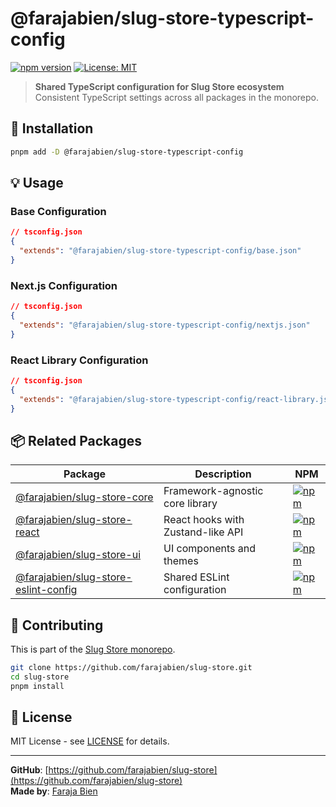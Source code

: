 # @farajabien/slug-store-typescript-config

[![npm version](https://badge.fury.io/js/%40farajabien%2Fslug-store-typescript-config.svg)](https://badge.fury.io/js/%40farajabien%2Fslug-store-typescript-config)
[![License: MIT](https://img.shields.io/badge/License-MIT-yellow.svg)](https://opensource.org/licenses/MIT)

> **Shared TypeScript configuration for Slug Store ecosystem**  
> Consistent TypeScript settings across all packages in the monorepo.

## 🚀 Installation

```bash
pnpm add -D @farajabien/slug-store-typescript-config
```

## 💡 Usage

### Base Configuration
```json
// tsconfig.json
{
  "extends": "@farajabien/slug-store-typescript-config/base.json"
}
```

### Next.js Configuration
```json
// tsconfig.json
{
  "extends": "@farajabien/slug-store-typescript-config/nextjs.json"
}
```

### React Library Configuration
```json
// tsconfig.json
{
  "extends": "@farajabien/slug-store-typescript-config/react-library.json"
}
```

## 📦 Related Packages

| Package | Description | NPM |
|---------|-------------|-----|
| [@farajabien/slug-store-core](https://www.npmjs.com/package/@farajabien/slug-store-core) | Framework-agnostic core library | [![npm](https://img.shields.io/npm/v/@farajabien/slug-store-core.svg)](https://www.npmjs.com/package/@farajabien/slug-store-core) |
| [@farajabien/slug-store-react](https://www.npmjs.com/package/@farajabien/slug-store-react) | React hooks with Zustand-like API | [![npm](https://img.shields.io/npm/v/@farajabien/slug-store-react.svg)](https://www.npmjs.com/package/@farajabien/slug-store-react) |
| [@farajabien/slug-store-ui](https://www.npmjs.com/package/@farajabien/slug-store-ui) | UI components and themes | [![npm](https://img.shields.io/npm/v/@farajabien/slug-store-ui.svg)](https://www.npmjs.com/package/@farajabien/slug-store-ui) |
| [@farajabien/slug-store-eslint-config](https://www.npmjs.com/package/@farajabien/slug-store-eslint-config) | Shared ESLint configuration | [![npm](https://img.shields.io/npm/v/@farajabien/slug-store-eslint-config.svg)](https://www.npmjs.com/package/@farajabien/slug-store-eslint-config) |

## 🤝 Contributing

This is part of the [Slug Store monorepo](https://github.com/farajabien/slug-store).

```bash
git clone https://github.com/farajabien/slug-store.git
cd slug-store
pnpm install
```

## 📄 License

MIT License - see [LICENSE](LICENSE) for details.

---

**GitHub**: [https://github.com/farajabien/slug-store](https://github.com/farajabien/slug-store)  
**Made by**: [Faraja Bien](https://github.com/farajabien)
